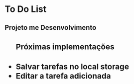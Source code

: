 <h1>To Do List</h1>
<h2>Projeto me Desenvolvimento<h2>

</hr>

<ul>
<h3>Próximas implementações<h3>
<li>Salvar tarefas no local storage</li>
<li>Editar a tarefa adicionada</li>
</ul>
